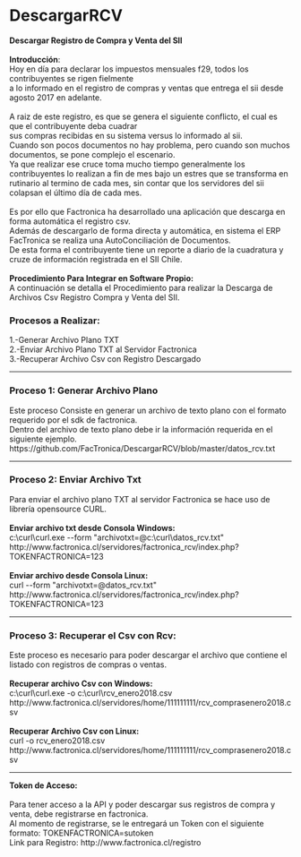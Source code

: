 # DescargarRCV
<b>Descargar Registro de Compra y Venta del SII</b>
<BR>
<br><b>Introducción</b>:
<br>Hoy en día para declarar los impuestos mensuales f29, todos los contribuyentes se rigen fielmente 
<br>a lo informado en el registro de compras y ventas que entrega el sii desde agosto 2017 en adelante.
<br>
<br>A raiz de este registro, es que se genera el siguiente conflicto, el cual es que el contribuyente deba cuadrar
<br>sus compras recibidas en su sistema versus lo informado al sii.
<br>Cuando son pocos documentos no hay problema, pero cuando son  muchos documentos, se pone complejo el escenario.
<br>Ya que realizar ese cruce toma mucho tiempo generalmente los contribuyentes lo realizan a fin de mes bajo un estres que se transforma en rutinario al termino de cada mes, sin contar que los servidores del sii colapsan el último día de cada mes.
<br>
<br>Es por ello que Factronica ha desarrollado una aplicación que descarga en forma automática el registro csv.
<br>Además de descargarlo de forma directa y automática, en sistema el ERP FacTronica se realiza una AutoConciliación de Documentos.
<br>De esta forma el contribuyente tiene un reporte a diario de la cuadratura y cruze de información registrada en el SII Chile.
<br>
<br><b>Procedimiento Para Integrar en Software Propio:</b>
<br>A continuación se detalla el Procedimiento para realizar la Descarga de Archivos Csv Registro Compra y Venta del SII.
<h3>Procesos a Realizar:</h3>
1.-Generar Archivo Plano TXT
<br>2.-Enviar Archivo Plano TXT al Servidor Factronica
<br>3.-Recuperar Archivo Csv con Registro Descargado
<hr>
<h3>Proceso 1: Generar Archivo Plano</h3>
Este proceso Consiste en generar un archivo de texto plano con el formato requerido por el sdk de factronica.
<br>Dentro del archivo de texto plano debe ir la información requerida en el siguiente ejemplo.
<br>https://github.com/FacTronica/DescargarRCV/blob/master/datos_rcv.txt
<br>
<hr>
<h3>Proceso 2: Enviar Archivo Txt</h3>
Para enviar el archivo plano TXT al servidor Factronica se hace uso de librería opensource CURL.
<br>
<br><b>Enviar archivo txt desde Consola Windows:</b>
<br>c:\curl\curl.exe --form "archivotxt=@c:\curl\datos_rcv.txt" http://www.factronica.cl/servidores/factronica_rcv/index.php?TOKENFACTRONICA=123
<br>
<br><b>Enviar archivo desde Consola Linux:</b>
<br>curl --form "archivotxt=@datos_rcv.txt" http://www.factronica.cl/servidores/factronica_rcv/index.php?TOKENFACTRONICA=123
<br>
<hr>
<h3>Proceso 3: Recuperar el Csv con Rcv:</h3>
Este proceso es necesario para poder descargar el archivo que contiene el listado con registros de compras o ventas.
<br>
<br><b>Recuperar archivo Csv con Windows:</b>
<br>c:\curl\curl.exe -o c:\curl\rcv_enero2018.csv http://www.factronica.cl/servidores/home/111111111/rcv_comprasenero2018.csv
<br>
<br><b>Recuperar Archivo Csv con Linux:</b>
<br>curl -o rcv_enero2018.csv http://www.factronica.cl/servidores/home/111111111/rcv_comprasenero2018.csv
<br>
<hr>
<b>Token de Acceso:</b>
<br>
<br>Para tener acceso a la API y poder descargar sus registros de compra y venta, debe registrarse en factronica.
<br>Al momento de registrarse, se le entregará un Token con el siguiente formato: TOKENFACTRONICA=sutoken
<br>Link para Registro:  http://www.factronica.cl/registro
<br>

  
